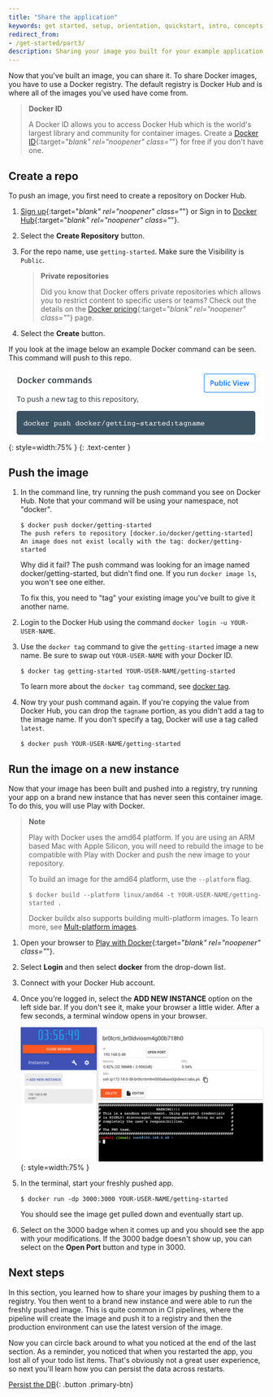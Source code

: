 ```yaml
---
title: "Share the application"
keywords: get started, setup, orientation, quickstart, intro, concepts, containers, docker desktop, docker hub, sharing 
redirect_from:
- /get-started/part3/
description: Sharing your image you built for your example application so you can run it else where and other developers can use it
---
```


Now that you've built an image, you can share it. To share Docker images, you have to use a Docker
registry. The default registry is Docker Hub and is where all of the images you've used have come from.

> **Docker ID**
>
> A Docker ID allows you to access Docker Hub which is the world's largest library and community for container images. Create a [Docker ID](https://hub.docker.com/signup){:target="_blank" rel="noopener" class="_"} for free if you don't have one.

## Create a repo

To push an image, you first need to create a repository on Docker Hub.

1. [Sign up](https://www.docker.com/pricing?utm_source=docker&utm_medium=webreferral&utm_campaign=docs_driven_upgrade){:target="_blank" rel="noopener" class="_"} or Sign in to [Docker Hub](https://hub.docker.com){:target="_blank" rel="noopener" class="_"}.

2. Select the **Create Repository** button.

3. For the repo name, use `getting-started`. Make sure the Visibility is `Public`.

    > **Private repositories**
    >
    > Did you know that Docker offers private repositories which allows you to restrict content to specific users or teams? Check out the details on the [Docker pricing](https://www.docker.com/pricing?utm_source=docker&utm_medium=webreferral&utm_campaign=docs_driven_upgrade){:target="_blank" rel="noopener" class="_"} page.

4. Select the **Create** button.

If you look at the image below an example Docker command can be seen. This command will push to this repo.

![Docker command with push example](images/push-command.png){: style=width:75% }
{: .text-center }

## Push the image

1. In the command line, try running the push command you see on Docker Hub. Note that your command
   will be using your namespace, not "docker".

    ```plaintext
    $ docker push docker/getting-started
    The push refers to repository [docker.io/docker/getting-started]
    An image does not exist locally with the tag: docker/getting-started
    ```

    Why did it fail? The push command was looking for an image named docker/getting-started, but
    didn't find one. If you run `docker image ls`, you won't see one either.

    To fix this, you need to "tag" your existing image you've built to give it another name.

2. Login to the Docker Hub using the command `docker login -u YOUR-USER-NAME`.

3. Use the `docker tag` command to give the `getting-started` image a new name. Be sure to swap out
   `YOUR-USER-NAME` with your Docker ID.

    ```console
    $ docker tag getting-started YOUR-USER-NAME/getting-started
    ```

    To learn more about the `docker tag` command, see [docker tag](../engine/reference/commandline/tag.md).

4. Now try your push command again. If you're copying the value from Docker Hub, you can drop the 
   `tagname` portion, as you didn't add a tag to the image name. If you don't specify a tag, Docker
   will use a tag called `latest`.

    ```console
    $ docker push YOUR-USER-NAME/getting-started
    ```

## Run the image on a new instance

Now that your image has been built and pushed into a registry, try running your app on a brand
new instance that has never seen this container image. To do this, you will use Play with Docker.

> **Note**
>
> Play with Docker uses the amd64 platform. If you are using an ARM based Mac with Apple Silicon, you will need to rebuild the image to be compatible with Play with Docker and push the new image to your repository.
>
> To build an image for the amd64 platform, use the `--platform` flag.
> ```console
> $ docker build --platform linux/amd64 -t YOUR-USER-NAME/getting-started .
> ```
>
> Docker buildx also supports building multi-platform images. To learn more, see [Mult-platform images](../build/building/multi-platform.md).


1. Open your browser to [Play with Docker](https://labs.play-with-docker.com/){:target="_blank" rel="noopener" class="_"}.

2. Select **Login** and then select **docker** from the drop-down list.

3. Connect with your Docker Hub account.

4. Once you're logged in, select the **ADD NEW INSTANCE** option on the left side bar. If you don't see it, make your browser a little wider. After a few seconds, a terminal window opens in your browser.

    ![Play with Docker add new instance](images/pwd-add-new-instance.png){: style=width:75% }

5. In the terminal, start your freshly pushed app.

    ```console
    $ docker run -dp 3000:3000 YOUR-USER-NAME/getting-started
    ```

    You should see the image get pulled down and eventually start up.

6. Select on the 3000 badge when it comes up and you should see the app with your modifications.
    If the 3000 badge doesn't show up, you can select on the **Open Port** button and type in 3000.


## Next steps

In this section, you learned how to share your images by pushing them to a registry. You then went to a
brand new instance and were able to run the freshly pushed image. This is quite common in CI pipelines,
where the pipeline will create the image and push it to a registry and then the production environment
can use the latest version of the image.

Now you can circle back around to what you noticed at the end of the last
section. As a reminder, you noticed that when you restarted the app, you lost all of your todo list items.
That's obviously not a great user experience, so next you'll learn how you can persist the data across restarts.

[Persist the DB](05_persisting_data.md){: .button  .primary-btn}